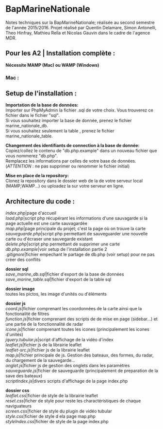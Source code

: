 <h1> BapMarineNationale </h1>

Notes techniques sur la BapMarineNationale; réalisée au second semestre de l'année 2015/2016.
Projet réalisé par Quentin Delamare, Simon Antonelli, Theo Hinfray, Mathieu Rella et Nicolas Gauvin dans le cadre de l'agence MDR.

<h2>Pour les A2 | Installation complète :</h2>

<strong>Nécessite MAMP (Mac) ou WAMP (Windows)</strong>

### Mac :



<h2>Setup de l'installation :</h2>

<strong>Importation de la base de données:</strong><br>
Importer sur PhpMyAdmin la fichier .sql de votre choix. Vous trouverez ce fichier dans le fichier "sql".<br>
Si vous souhaitez importer la base de donnée, prenez le fichier marine_nationale_db.<br>
Si vous souhaitez seulement la table , prenez le fichier marine_nationale_table.<br>

<strong>Changement des identifiants de connection à la base de donnée:</strong><br>
Copiez/collez le contenu de "db.php.example" dans un nouveau fichier que vous nommerez "db.php".<br>
Remplacez les informations par celles de votre base de données.<br>
(<i>ATTENTION</i> :  ne pas supprimer ou renommer le fichier initial)<br>

<strong>Mise en place de la repository:</strong><br>
Clonez la repository dans le dossier web de la de votre serveur local (MAMP,WAMP...) ou uploadez la sur votre serveur en ligne.<br>


<h2>Architecture du code :</h2>

<i>index.php</i>|page d'accueil<br>
<i>load.php</i>|script php récupérant les informations d'une sauvagarde si la page actuelle est une carte sauvagardée<br>
<i>map.php</i>|page principale du projet; c'est la page où on trouve la carte<br>
<i>sauveguarde.php</i>|script php permettant de sauveguarder une nouvelle carte ou d'écraser une sauvegarde existant<br>
<i>delete.php</i>|script php permettant de supprimer une carte<br>
<i>db.php.example</i>|voir setup de l'installation partie 2<br>
<i>.gitignore</i>|fichier empechant le partage de db.php (voir setup) pour ne pas créer des conflits<br>

<strong>dossier sql</strong><br>
    <i>save_marine_db.sql</i>|fichier d'export de la base de données<br>
    <i>save_marine_table.sql</i>|fichier d'export de la table sql<br>

<strong>dossier image</strong><br>
    toutes les pictos, les image d'unités ou d'éléments<br>
  
<strong>dossier js</strong><br>
    <i>coord.js</i>|fichier comprenant les coordonnées de la carte ainsi que la fonctionalité de filtres<br>
    <i>function.js</i>|fichier comprenant des scripts de de mise en page (sidebar...) et une partie de la fonctionnalité de radar<br>
    <i>icone.js</i>|fichier comprenant toutes les icones (principalement les icones d'unités)<br>
    <i>jquery.tubular.js</i>|script d'affichage de la vidéo d'index<br>
    <i>leaflet.js</i>|fichier js de la librairie leaflet<br>
    <i>leaflet-src.js</i>|fichier js de la librairie leaflet<br>
    <i>map.js</i>|fichier principale de js. Gestion des bateaux, des formes, du radar, du chargement de la sauvegarde...<br>
    <i>onglet.js</i>|fichier js de gestion des onglets dans les paramètres<br>
    <i>sauveguarde.js</i>|fichier de sauveguarde (principalement de preparation de la save des bateaux)<br>
    <i>scriptIndex.js</i>|divers scripts d'affichage de la page index.php<br>
  
  <strong>dossier css</strong><br>
    <i>leaflet.css</i>|fichier de style de la librairie leaflet<br>
    <i>reset.css</i>|ficher de style pour reste les charactéristiques de chaque naviguateurs<br>
    <i>screen.css</i>|fichier de style du plugin de vidéo tubular<br>
    <i>style.css</i>|fichier de style d ela page map.php<br>
    <i>styleIndex.css</i>|fichier de style de la page index.php<br>
